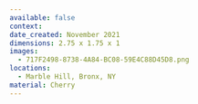 ```yaml
---
available: false
context:
date_created: November 2021
dimensions: 2.75 x 1.75 x 1
images:
  - 717F2498-8738-4A84-BC08-59E4C88D45D8.png
locations:
  - Marble Hill, Bronx, NY
material: Cherry
---
```

